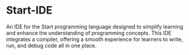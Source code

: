 # Start-IDE
An IDE for the Start programming language designed to simplify learning and enhance the understanding of programming concepts. This IDE integrates a compiler, offering a smooth experience for learners to write, run, and debug code all in one place.
